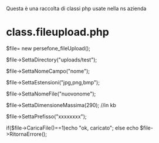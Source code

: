 Questa è una raccolta di classi php usate nella ns azienda

class.fileupload.php
===================

$file= new persefone_fileUpload();

$file->SettaDirectory("uploads/test");

$file->SettaNomeCampo("nome");

$file->SettaEstensioni("jpg,png,bmp");

$file->SettaNomeFile("nuovonome");

$file->SettaDimensioneMassima(290); //in kb

$file->SettaPrefisso("xxxxxxxx");

if($file->CaricaFile()==1)echo "ok, caricato";
else echo $file->RitornaErrore();

